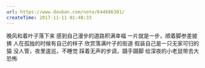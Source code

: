 ```yaml
---
url: https://www.douban.com/note/644686301/
createTime: 2017-11-11 01:48:33
---
```


晚风和着叶子落下来
感到自己漫步的道路积满幸福
一片就是一步，顺着脚参差披拂
人在孤独的时候有自己的样子
欣赏落满叶子的街道
假装自己是一只无家可归的猫
没人管，夜里逡巡，不睡觉
踩着无声的步调，蹑手蹑脚
给深夜的小老鼠带去大恐怖